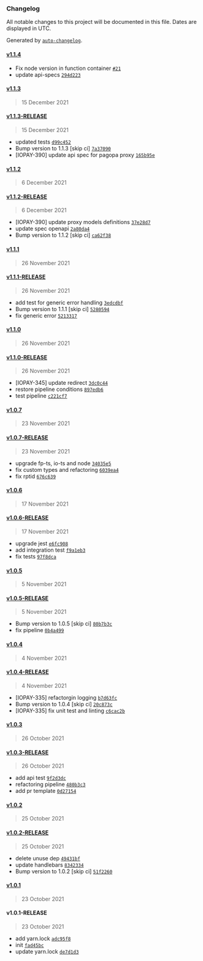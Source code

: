 ### Changelog

All notable changes to this project will be documented in this file. Dates are displayed in UTC.

Generated by [`auto-changelog`](https://github.com/CookPete/auto-changelog).

#### [v1.1.4](https://github.com/pagopa/pagopa-functions-checkout/compare/v1.1.3...v1.1.4)

- Fix node version in function container [`#21`](https://github.com/pagopa/pagopa-functions-checkout/pull/21)
- update api-specs [`294d223`](https://github.com/pagopa/pagopa-functions-checkout/commit/294d22348be7bf46fe940d340065f52b38d9d5ea)

#### [v1.1.3](https://github.com/pagopa/pagopa-functions-checkout/compare/v1.1.3-RELEASE...v1.1.3)

> 15 December 2021

#### [v1.1.3-RELEASE](https://github.com/pagopa/pagopa-functions-checkout/compare/v1.1.2...v1.1.3-RELEASE)

> 15 December 2021

- updated tests [`d99c452`](https://github.com/pagopa/pagopa-functions-checkout/commit/d99c45224348e6e4a348acc16b2fd5dfcb8426f7)
- Bump version to 1.1.3 [skip ci] [`7a37090`](https://github.com/pagopa/pagopa-functions-checkout/commit/7a370901a051f0757fc06d8ff74230f7e48f5b23)
- [IOPAY-390] update api spec for pagopa proxy [`165b95e`](https://github.com/pagopa/pagopa-functions-checkout/commit/165b95e59b1eaf5cd1922c966feb9a93679f7264)

#### [v1.1.2](https://github.com/pagopa/pagopa-functions-checkout/compare/v1.1.2-RELEASE...v1.1.2)

> 6 December 2021

#### [v1.1.2-RELEASE](https://github.com/pagopa/pagopa-functions-checkout/compare/v1.1.1...v1.1.2-RELEASE)

> 6 December 2021

- [IOPAY-390] update proxy models definitions [`37e28d7`](https://github.com/pagopa/pagopa-functions-checkout/commit/37e28d7e4367d249c96ff8db7bf4da6afed378e0)
- update spec openapi [`2a80da4`](https://github.com/pagopa/pagopa-functions-checkout/commit/2a80da4e2b242a91f57a74a8bb94fe0a76d4cebe)
- Bump version to 1.1.2 [skip ci] [`ca62f38`](https://github.com/pagopa/pagopa-functions-checkout/commit/ca62f38efa19278edde9dd8e84dbf4a0d4d1cd38)

#### [v1.1.1](https://github.com/pagopa/pagopa-functions-checkout/compare/v1.1.1-RELEASE...v1.1.1)

> 26 November 2021

#### [v1.1.1-RELEASE](https://github.com/pagopa/pagopa-functions-checkout/compare/v1.1.0...v1.1.1-RELEASE)

> 26 November 2021

- add test for generic error handling [`3edcdbf`](https://github.com/pagopa/pagopa-functions-checkout/commit/3edcdbf0897a514e01965ad0b7fb3a0c5cd2d24a)
- Bump version to 1.1.1 [skip ci] [`5280594`](https://github.com/pagopa/pagopa-functions-checkout/commit/528059496edc3187eb2ca5c982d307c24d02691c)
- fix generic error [`5213317`](https://github.com/pagopa/pagopa-functions-checkout/commit/5213317bd5d618d8265f9e61b192d9c37edbda27)

#### [v1.1.0](https://github.com/pagopa/pagopa-functions-checkout/compare/v1.1.0-RELEASE...v1.1.0)

> 26 November 2021

#### [v1.1.0-RELEASE](https://github.com/pagopa/pagopa-functions-checkout/compare/v1.0.7...v1.1.0-RELEASE)

> 26 November 2021

- [IOPAY-345] update redirect [`3dc0c44`](https://github.com/pagopa/pagopa-functions-checkout/commit/3dc0c44982bac51d223aa606fa00c1192487ce5c)
- restore pipeline conditions [`897edb6`](https://github.com/pagopa/pagopa-functions-checkout/commit/897edb62290449fd38d5ddf2436e932b4b512150)
- test pipeline [`c221cf7`](https://github.com/pagopa/pagopa-functions-checkout/commit/c221cf76688c2ff13ce22fc8b56a1edbc40955f9)

#### [v1.0.7](https://github.com/pagopa/pagopa-functions-checkout/compare/v1.0.7-RELEASE...v1.0.7)

> 23 November 2021

#### [v1.0.7-RELEASE](https://github.com/pagopa/pagopa-functions-checkout/compare/v1.0.6...v1.0.7-RELEASE)

> 23 November 2021

- upgrade fp-ts, io-ts and node [`34035e5`](https://github.com/pagopa/pagopa-functions-checkout/commit/34035e59acc886c2d318a673ee14554736d8ab33)
- fix custom types and refactoring [`6039ea4`](https://github.com/pagopa/pagopa-functions-checkout/commit/6039ea4e527df74d7ad75a3739049fe99b30c6f4)
- fix rptid [`676c639`](https://github.com/pagopa/pagopa-functions-checkout/commit/676c639c0be3b7080d51759d793e510f4f92f09a)

#### [v1.0.6](https://github.com/pagopa/pagopa-functions-checkout/compare/v1.0.6-RELEASE...v1.0.6)

> 17 November 2021

#### [v1.0.6-RELEASE](https://github.com/pagopa/pagopa-functions-checkout/compare/v1.0.5...v1.0.6-RELEASE)

> 17 November 2021

- upgrade jest [`e6fc908`](https://github.com/pagopa/pagopa-functions-checkout/commit/e6fc908b96b3648efc60bf48bb0df26f15296b62)
- add integration test [`f9a1eb3`](https://github.com/pagopa/pagopa-functions-checkout/commit/f9a1eb302c5865b00b2e07df0adf507b4b885742)
- fix tests [`97f8dca`](https://github.com/pagopa/pagopa-functions-checkout/commit/97f8dca67829f5ccae7896494fe58b6a09185518)

#### [v1.0.5](https://github.com/pagopa/pagopa-functions-checkout/compare/v1.0.5-RELEASE...v1.0.5)

> 5 November 2021

#### [v1.0.5-RELEASE](https://github.com/pagopa/pagopa-functions-checkout/compare/v1.0.4...v1.0.5-RELEASE)

> 5 November 2021

- Bump version to 1.0.5 [skip ci] [`80b7b3c`](https://github.com/pagopa/pagopa-functions-checkout/commit/80b7b3c77abcd602e989e93b34ae1c65fb03037a)
- fix pipeline [`0b4a499`](https://github.com/pagopa/pagopa-functions-checkout/commit/0b4a4997749596ea7d5a6c9635591b6fd2c11dc8)

#### [v1.0.4](https://github.com/pagopa/pagopa-functions-checkout/compare/v1.0.4-RELEASE...v1.0.4)

> 4 November 2021

#### [v1.0.4-RELEASE](https://github.com/pagopa/pagopa-functions-checkout/compare/v1.0.3...v1.0.4-RELEASE)

> 4 November 2021

- [IOPAY-335] refactorgin logging [`b7d63fc`](https://github.com/pagopa/pagopa-functions-checkout/commit/b7d63fcdc9f422a7214a6b68983b9d20aadc5fca)
- Bump version to 1.0.4 [skip ci] [`20c873c`](https://github.com/pagopa/pagopa-functions-checkout/commit/20c873c5906470d3eaaa825234f9e29034896ce4)
- [IOPAY-335] fix unit test and linting [`c6cac2b`](https://github.com/pagopa/pagopa-functions-checkout/commit/c6cac2b1e77c72f7b6969ae42016673ead59b8cd)

#### [v1.0.3](https://github.com/pagopa/pagopa-functions-checkout/compare/v1.0.3-RELEASE...v1.0.3)

> 26 October 2021

#### [v1.0.3-RELEASE](https://github.com/pagopa/pagopa-functions-checkout/compare/v1.0.2...v1.0.3-RELEASE)

> 26 October 2021

- add api test [`9f2d3dc`](https://github.com/pagopa/pagopa-functions-checkout/commit/9f2d3dca24a2523a20c81112c3926fb46d3682d2)
- refactoring pipeline [`480b3c3`](https://github.com/pagopa/pagopa-functions-checkout/commit/480b3c3b9bc79d1a6b024a9a5a9f5283965160e4)
- add pr template [`0d27154`](https://github.com/pagopa/pagopa-functions-checkout/commit/0d2715445a591e5c50d478dfbefb7f89f8a38cc2)

#### [v1.0.2](https://github.com/pagopa/pagopa-functions-checkout/compare/v1.0.2-RELEASE...v1.0.2)

> 25 October 2021

#### [v1.0.2-RELEASE](https://github.com/pagopa/pagopa-functions-checkout/compare/v1.0.1...v1.0.2-RELEASE)

> 25 October 2021

- delete unuse dep [`49431bf`](https://github.com/pagopa/pagopa-functions-checkout/commit/49431bf1b2e11a8473d29fbe7b81d34ed7729598)
- update handlebars [`8342334`](https://github.com/pagopa/pagopa-functions-checkout/commit/834233434ddc800c2ca04f5f3686b036f825d2ca)
- Bump version to 1.0.2 [skip ci] [`51f2260`](https://github.com/pagopa/pagopa-functions-checkout/commit/51f2260c50b74413c15ded21bc80cc504a374181)

#### [v1.0.1](https://github.com/pagopa/pagopa-functions-checkout/compare/v1.0.1-RELEASE...v1.0.1)

> 23 October 2021

#### v1.0.1-RELEASE

> 23 October 2021

- add yarn.lock [`adc95f8`](https://github.com/pagopa/pagopa-functions-checkout/commit/adc95f86be27cbe7b0dcd096041ff515a2c41a34)
- init [`fad45bc`](https://github.com/pagopa/pagopa-functions-checkout/commit/fad45bcd1e65faec7b49c1ce78f86532c2f2482a)
- update yarn.lock [`de7d1d3`](https://github.com/pagopa/pagopa-functions-checkout/commit/de7d1d3d507a47b08cc4ae1e078880e1de3aeb70)
